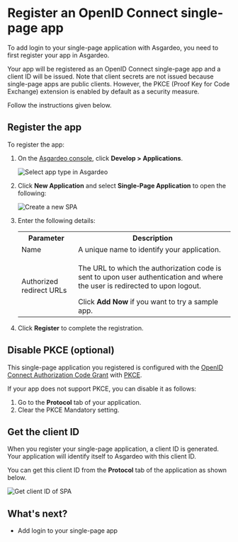 # Register an OpenID Connect single-page app

To add login to your single-page application with Asgardeo, you need to first register your app in Asgardeo. 

Your app will be registered as an OpenID Connect single-page app and a client ID will be issued. Note that client secrets are not issued because single-page apps are public clients. However, the <a :href="$withBase('/references/app-settings/oidc-settings-for-app/#proof-key-for-code-exchange-pkce')">PKCE (Proof Key for Code Exchange)</a> extension is enabled by default as a security measure.

Follow the instructions given below.

## Register the app

To register the app:

1. On the [Asgardeo console](https://console.asgardeo.io/login), click **Develop > Applications**.

    <img :src="$withBase('/assets/img/guides/applications/select-app-type.png')" alt="Select app type in Asgardeo">

2. Click **New Application** and select **Single-Page Application** to open the following:

    <img :src="$withBase('/assets/img/guides/applications/create-new-spa.png')" alt="Create a new SPA">

3. Enter the following details:

    <table>
        <tr>
            <th>Parameter</th>
            <th>Description</th>
        </tr>
        <tr>
            <td>Name</td>
            <td>A unique name to identify your application.</td>
        </tr>
        <tr>
            <td>Authorized redirect URLs</td>
            <td><p>The URL to which the authorization code is sent to upon user authentication and where the user is redirected to upon logout.</p> Click <b>Add Now</b> if you want to try a sample app.</td>
        </tr>
    </table>

5. Click **Register** to complete the registration.

## Disable PKCE (optional)

This single-page application you registered is configured with the [OpenID Connect Authorization Code Grant](https://openid.net/specs/openid-connect-core-1_0.html#CodeFlowAuth) with [PKCE](https://datatracker.ietf.org/doc/html/rfc7636). 

If your app does not support PKCE, you can disable it as follows:

1. Go to the **Protocol** tab of your application.
2. Clear the <a :href="$withBase('/references/app-settings/oidc-settings-for-app/#proof-key-for-code-exchange-pkce')">PKCE Mandatory</a> setting.

## Get the client ID

When you register your single-page application, a client ID is generated. Your application will identify itself to Asgardeo with this client ID.

You can get this client ID from the **Protocol** tab of the application as shown below.

<img :src="$withBase('/assets/img/guides/applications/get-client-id.png')" alt="Get client ID of SPA">

## What's next?

- <a :href="$withBase('/guides/authentication/spa/add-login-to-single-page-app/')">Add login to your single-page app</a>
